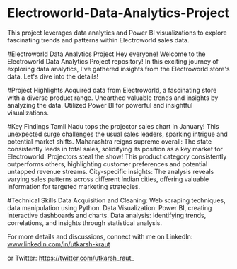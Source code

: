# Electroworld-Data-Analytics-Project
This project leverages data analytics and Power BI visualizations to explore fascinating trends and patterns within Electroworld sales data.

#Electroworld Data Analytics Project
Hey everyone! Welcome to the Electroworld Data Analytics Project repository! In this exciting journey of exploring data analytics, I've gathered insights from the Electroworld store's data. Let's dive into the details!

#Project Highlights
Acquired data from Electroworld, a fascinating store with a diverse product range.
Unearthed valuable trends and insights by analyzing the data.
Utilized Power BI for powerful and insightful visualizations.

#Key Findings
Tamil Nadu tops the projector sales chart in January! This unexpected surge challenges the usual sales leaders, sparking intrigue and potential market shifts.
Maharashtra reigns supreme overall: The state consistently leads in total sales, solidifying its position as a key market for Electroworld.
Projectors steal the show! This product category consistently outperforms others, highlighting customer preferences and potential untapped revenue streams.
City-specific insights: The analysis reveals varying sales patterns across different Indian cities, offering valuable information for targeted marketing strategies.

#Technical Skills
Data Acquisition and Cleaning: Web scraping techniques, data manipulation using Python.
Data Visualization: Power BI, creating interactive dashboards and charts.
Data analysis: Identifying trends, correlations, and insights through statistical analysis.

For more details and discussions, connect with me on LinkedIn: www.linkedin.com/in/utkarsh-kraut

 or Twitter: https://twitter.com/utkarsh_raut_
